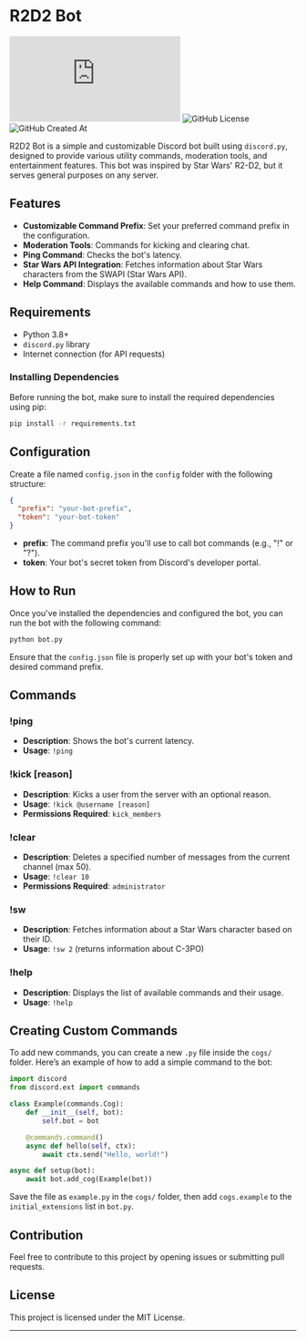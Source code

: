 

# R2D2 Bot
![PyPI - Python Version](https://img.shields.io/pypi/pyversions/discord.py)
![GitHub License](https://img.shields.io/github/license/luismede/rd2d)
![GitHub Created At](https://img.shields.io/github/created-at/luismede/r2d2-bot)

R2D2 Bot is a simple and customizable Discord bot built using `discord.py`, designed to provide various utility commands, moderation tools, and entertainment features. This bot was inspired by Star Wars' R2-D2, but it serves general purposes on any server.

## Features
- **Customizable Command Prefix**: Set your preferred command prefix in the configuration.
- **Moderation Tools**: Commands for kicking and clearing chat.
- **Ping Command**: Checks the bot's latency.
- **Star Wars API Integration**: Fetches information about Star Wars characters from the SWAPI (Star Wars API).
- **Help Command**: Displays the available commands and how to use them.

## Requirements

- Python 3.8+
- `discord.py` library
- Internet connection (for API requests)

### Installing Dependencies

Before running the bot, make sure to install the required dependencies using pip:

```bash
pip install -r requirements.txt
```

## Configuration

Create a file named `config.json` in the `config` folder with the following structure:

```json
{
  "prefix": "your-bot-prefix",
  "token": "your-bot-token"
}
```

- **prefix**: The command prefix you'll use to call bot commands (e.g., "!" or "?").
- **token**: Your bot's secret token from Discord's developer portal.

## How to Run

Once you've installed the dependencies and configured the bot, you can run the bot with the following command:

```bash
python bot.py
```

Ensure that the `config.json` file is properly set up with your bot's token and desired command prefix.

## Commands

### !ping
- **Description**: Shows the bot's current latency.
- **Usage**: `!ping`

### !kick <user> [reason]
- **Description**: Kicks a user from the server with an optional reason.
- **Usage**: `!kick @username [reason]`
- **Permissions Required**: `kick_members`

### !clear <number>
- **Description**: Deletes a specified number of messages from the current channel (max 50).
- **Usage**: `!clear 10`
- **Permissions Required**: `administrator`

### !sw <id>
- **Description**: Fetches information about a Star Wars character based on their ID.
- **Usage**: `!sw 2` (returns information about C-3PO)

### !help
- **Description**: Displays the list of available commands and their usage.
- **Usage**: `!help`


## Creating Custom Commands

To add new commands, you can create a new `.py` file inside the `cogs/` folder. Here’s an example of how to add a simple command to the bot:

```python
import discord
from discord.ext import commands

class Example(commands.Cog):
    def __init__(self, bot):
        self.bot = bot

    @commands.command()
    async def hello(self, ctx):
        await ctx.send("Hello, world!")

async def setup(bot):
    await bot.add_cog(Example(bot))
```

Save the file as `example.py` in the `cogs/` folder, then add `cogs.example` to the `initial_extensions` list in `bot.py`.

## Contribution

Feel free to contribute to this project by opening issues or submitting pull requests.

## License

This project is licensed under the MIT License.

---
